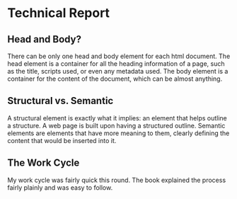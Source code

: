 # Technical Report
## Head and Body?
There can be only one head and body element for each html document. The head element is a container for all the heading information of a page, such as the title, scripts used, or even any metadata used. The body element is a container for the content of the document, which can be almost anything.

## Structural vs. Semantic
A structural element is exactly what it implies: an element that helps outline a structure. A web page is built upon having a structured outline. Semantic elements are elements that have more meaning to them, clearly defining the content that would be inserted into it.

## The Work Cycle
My work cycle was fairly quick this round. The book explained the process fairly plainly and was easy to follow. 
